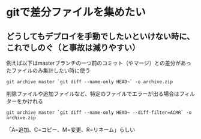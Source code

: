 # gitで差分ファイルを集めたい
## どうしてもデプロイを手動でしたいといけない時に、これでしのぐ（と事故は減りやすい）

例えば以下はmasterブランチの一つ前のコミット（やマージ）との差分があったファイルのみ集計したい時に使う

```
git archive master `git diff --name-only HEAD~` -o archive.zip
```

削除ファイルや追加ファイルなど、特定のファイルでエラーが出る場合はフィルターをかけれる
```
git archive master `git diff --name-only HEAD~ --diff-filter=ACMR` -o archive.zip
```

「A=追加、C=コピー、M=変更、R=リネーム」らしい
